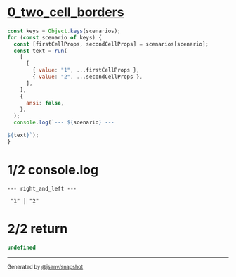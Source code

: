 # [0_two_cell_borders](../../table_two_cell.test.mjs#L20)

```js
const keys = Object.keys(scenarios);
for (const scenario of keys) {
  const [firstCellProps, secondCellProps] = scenarios[scenario];
  const text = run(
    [
      [
        { value: "1", ...firstCellProps },
        { value: "2", ...secondCellProps },
      ],
    ],
    {
      ansi: false,
    },
  );
  console.log(`--- ${scenario} ---

${text}`);
}
```

# 1/2 console.log

```console
--- right_and_left ---

 "1" │ "2" 
```

# 2/2 return

```js
undefined
```

---

<sub>
  Generated by <a href="https://github.com/jsenv/core/tree/main/packages/independent/snapshot">@jsenv/snapshot</a>
</sub>
